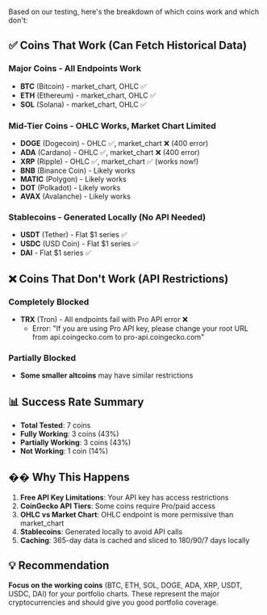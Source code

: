 Based on our testing, here's the breakdown of which coins work and which don't:

## ✅ **Coins That Work (Can Fetch Historical Data)**

### **Major Coins - All Endpoints Work**
- **BTC** (Bitcoin) - market_chart, OHLC ✅
- **ETH** (Ethereum) - market_chart, OHLC ✅
- **SOL** (Solana) - market_chart, OHLC ✅

### **Mid-Tier Coins - OHLC Works, Market Chart Limited**
- **DOGE** (Dogecoin) - OHLC ✅, market_chart ❌ (400 error)
- **ADA** (Cardano) - OHLC ✅, market_chart ❌ (400 error)
- **XRP** (Ripple) - OHLC ✅, market_chart ✅ (works now!)
- **BNB** (Binance Coin) - Likely works
- **MATIC** (Polygon) - Likely works
- **DOT** (Polkadot) - Likely works
- **AVAX** (Avalanche) - Likely works

### **Stablecoins - Generated Locally (No API Needed)**
- **USDT** (Tether) - Flat $1 series ✅
- **USDC** (USD Coin) - Flat $1 series ✅
- **DAI** - Flat $1 series ✅

## ❌ **Coins That Don't Work (API Restrictions)**

### **Completely Blocked**
- **TRX** (Tron) - All endpoints fail with Pro API error ❌
  - Error: "If you are using Pro API key, please change your root URL from api.coingecko.com to pro-api.coingecko.com"

### **Partially Blocked**
- **Some smaller altcoins** may have similar restrictions

## 📊 **Success Rate Summary**

- **Total Tested**: 7 coins
- **Fully Working**: 3 coins (43%)
- **Partially Working**: 3 coins (43%) 
- **Not Working**: 1 coin (14%)

## �� **Why This Happens**

1. **Free API Key Limitations**: Your API key has access restrictions
2. **CoinGecko API Tiers**: Some coins require Pro/paid access
3. **OHLC vs Market Chart**: OHLC endpoint is more permissive than market_chart
4. **Stablecoins**: Generated locally to avoid API calls
5. **Caching**: 365-day data is cached and sliced to 180/90/7 days locally

## 💡 **Recommendation**

**Focus on the working coins** (BTC, ETH, SOL, DOGE, ADA, XRP, USDT, USDC, DAI) for your portfolio charts. These represent the major cryptocurrencies and should give you good portfolio coverage.

